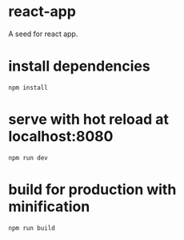 # react-app
A seed for react app.

# install dependencies
```
npm install
```

# serve with hot reload at localhost:8080
```
npm run dev
```

# build for production with minification
```
npm run build
```

